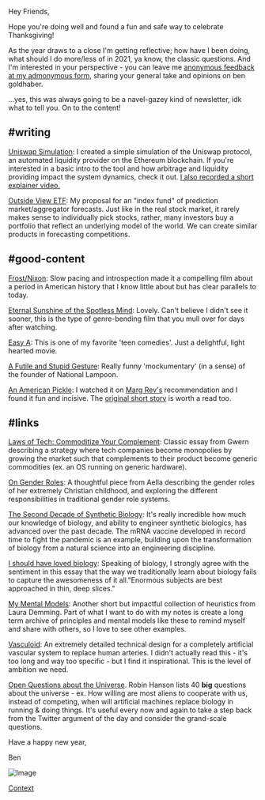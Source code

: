 

Hey Friends,

Hope you're doing well and found a fun and safe way to celebrate Thanksgiving!

As the year draws to a close I'm getting reflective; how have I been doing, what should I do more/less of in 2021, ya know, the classic questions. And I'm interested in your perspective - you can leave me [anonymous feedback at my admonymous form](https://www.admonymous.co/leapingocelot), sharing your general take and opinions on ben goldhaber.

...yes, this was always going to be a navel-gazey kind of newsletter, idk what to tell you. On to the content!

## #writing

[Uniswap Simulation](https://bengoldhaber.com/posts/uniswap-simulation): I created a simple simulation of the Uniswap protocol, an automated liquidity provider on the Ethereum blockchain. If you're interested in a basic intro to the tool and how arbitrage and liquidity providing impact the system dynamics, check it out. [I also recorded a short explainer video.](https://www.youtube.com/watch?v=JnIXgDZxz2Y)

[Outside View ETF](https://bengoldhaber.com/posts/outside-view-etf): My proposal for an "index fund" of prediction market/aggregator forecasts. Just like in the real stock market, it rarely makes sense to individually pick stocks, rather, many investors buy a portfolio that reflect an underlying model of the world. We can create similar products in forecasting competitions.

## #good-content

[Frost/Nixon](Frost/Nixon): Slow pacing and introspection made it a compelling film about a period in American history that I know little about but has clear parallels to today.

[Eternal Sunshine of the Spotless Mind](https://g.co/kgs/DFDcXs): Lovely. Can't believe I didn't see it sooner, this is the type of genre-bending film that you mull over for days after watching.

[Easy A](https://g.co/kgs/vELhEg): This is one of my favorite 'teen comedies'. Just a delightful, light hearted movie.

[A Futile and Stupid Gesture](https://g.co/kgs/ncW4Cu): Really funny 'mockumentary' (in a sense) of the founder of National Lampoon.

[An American Pickle](https://g.co/kgs/hLMKPR): I watched it on [Marg Rev's](https://marginalrevolution.com/marginalrevolution/2020/08/an-american-pickle.html) recommendation and I found it fun and incisive. The [original short story](https://archive.vn/2wvzj) is worth a read too.

## #links

[Laws of Tech: Commoditize Your Complement](https://archive.vn/YUwjl): Classic essay from Gwern describing a strategy where tech companies become monopolies by growing the market such that complements to their product become generic commodities (ex. an OS running on generic hardware).

[On Gender Roles](https://archive.vn/t5PQg): A thoughtful piece from Aella describing the gender roles of her extremely Christian childhood, and exploring the different responsibilities in traditional gender role systems. 

[The Second Decade of Synthetic Biology](https://archive.vn/wip/z9kN5): It's really incredible how much our knowledge of biology, and ability to engineer synthetic biologics, has advanced over the past decade. The mRNA vaccine developed in record time to fight the pandemic is an example, building upon the transformation of biology from a natural science into an engineering discipline.

[I should have loved biology](https://archive.vn/q4cEH): Speaking of biology, I strongly agree with the sentiment in this essay that the way we traditionally learn about biology fails to capture the awesomeness of it all."Enormous subjects are best approached in thin, deep slices."

[My Mental Models](https://archive.vn/wip/LaQys): Another short but impactful collection of heuristics from Laura Demming. Part of what I want to do with my notes is create a long term archive of principles and mental models like these to remind myself and share with others, so I love to see other examples. 

[Vasculoid](https://archive.vn/wip/QQ9Sh): An extremely detailed technical design for a completely artificial vascular system to replace human arteries. I didn't actually read this - it's too long and way too specific - but I find it inspirational. This is the level of ambition we need.

[Open Questions about the Universe](https://archive.vn/K55tV). Robin Hanson lists 40 **big** questions about the universe - ex. How willing are most aliens to cooperate with us, instead of competing, when will artificial machines replace biology in running & doing things. It's useful every now and again to take a step back from the Twitter argument of the day and consider the grand-scale questions.

Have a happy new year,

Ben


![Image](https://pbs.twimg.com/media/EnjNgLDVEAEAMb0?format=jpg&name=900x900)

[Context](https://en.wikipedia.org/wiki/Long-time_nuclear_waste_warning_messages)

